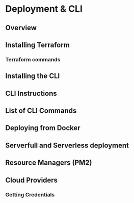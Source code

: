 # Deployment & CLI

## Overview


## Installing Terraform

### Terraform commands

## Installing the CLI


## CLI Instructions


## List of CLI Commands


## Deploying from Docker

## Serverfull and Serverless deployment

## Resource Managers (PM2)


## Cloud Providers

### Getting Credentials
